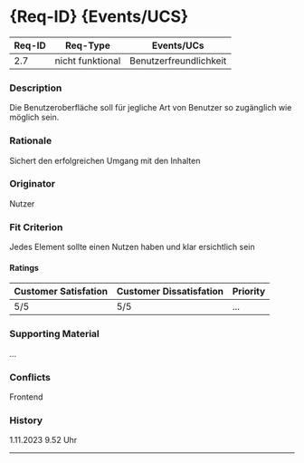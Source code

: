 # {Req-ID} {Events/UCS}

| Req-ID | Req-Type | Events/UCs |
|--------|----------|------------|
| 2.7    |    nicht funktional      |      Benutzerfreundlichkeit      |

### Description
Die Benutzeroberfläche soll für jegliche Art von Benutzer so zugänglich wie möglich sein.

### Rationale
Sichert den erfolgreichen Umgang mit den Inhalten

### Originator
Nutzer

### Fit Criterion
Jedes Element sollte einen Nutzen haben und klar ersichtlich sein

#### Ratings
| Customer Satisfation | Customer Dissatisfation | Priority |
|----------------------|-------------------------|----------|
| 5/5                  | 5/5                     | ...      |

### Supporting Material
...

### Conflicts
Frontend

### History
1.11.2023 9.52 Uhr

---
